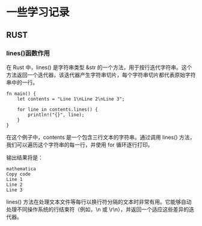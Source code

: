 # 一些学习记录
## RUST
### lines()函数作用
在 Rust 中，lines() 是字符串类型 &str 的一个方法，用于按行迭代字符串。这个方法返回一个迭代器，该迭代器产生字符串切片，每个字符串切片都代表原始字符串中的一行。

    fn main() {
        let contents = "Line 1\nLine 2\nLine 3";

        for line in contents.lines() {
            println!("{}", line);
        }
    }

在这个例子中，contents 是一个包含三行文本的字符串。通过调用 lines() 方法，我们可以遍历这个字符串的每一行，并使用 for 循环逐行打印。

输出结果将是：

    mathematica
    Copy code
    Line 1
    Line 2
    Line 3
    
lines() 方法在处理文本文件等每行以换行符分隔的文本时非常有用。它能够自动处理不同操作系统的行结束符（例如，\n 或 \r\n），并返回一个适应这些差异的迭代器。